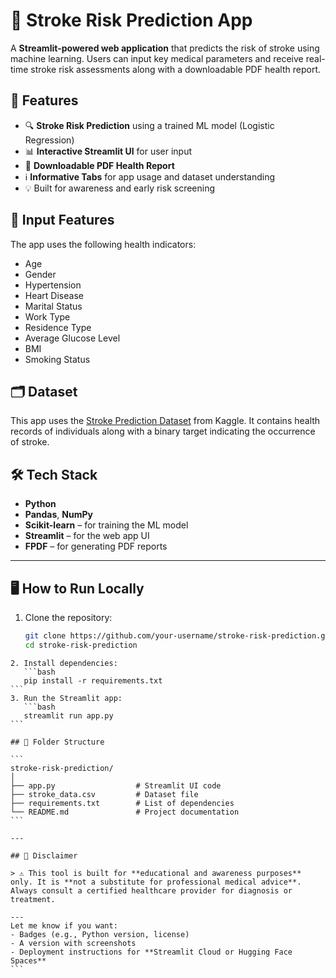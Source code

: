 
# 🧠 Stroke Risk Prediction App

A **Streamlit-powered web application** that predicts the risk of stroke using machine learning. Users can input key medical parameters and receive real-time stroke risk assessments along with a downloadable PDF health report.

## 🚀 Features

- 🔍 **Stroke Risk Prediction** using a trained ML model (Logistic Regression)
- 📊 **Interactive Streamlit UI** for user input
- 📄 **Downloadable PDF Health Report**
- ℹ️ **Informative Tabs** for app usage and dataset understanding
- 💡 Built for awareness and early risk screening

## 🧬 Input Features

The app uses the following health indicators:
- Age
- Gender
- Hypertension
- Heart Disease
- Marital Status
- Work Type
- Residence Type
- Average Glucose Level
- BMI
- Smoking Status

## 🗂 Dataset

This app uses the [Stroke Prediction Dataset](https://www.kaggle.com/datasets/fedesoriano/stroke-prediction-dataset) from Kaggle. It contains health records of individuals along with a binary target indicating the occurrence of stroke.

## 🛠 Tech Stack

- **Python**
- **Pandas**, **NumPy**
- **Scikit-learn** – for training the ML model
- **Streamlit** – for the web app UI
- **FPDF** – for generating PDF reports

---

## 🖥 How to Run Locally

1. Clone the repository:
   ```bash
   git clone https://github.com/your-username/stroke-risk-prediction.git
   cd stroke-risk-prediction
````
2. Install dependencies:
   ```bash
   pip install -r requirements.txt
```
3. Run the Streamlit app:
   ```bash
   streamlit run app.py
```

## 📄 Folder Structure

```
stroke-risk-prediction/
│
├── app.py                  # Streamlit UI code
├── stroke_data.csv         # Dataset file
├── requirements.txt        # List of dependencies
└── README.md               # Project documentation
```

---

## 🛑 Disclaimer

> ⚠️ This tool is built for **educational and awareness purposes** only. It is **not a substitute for professional medical advice**. Always consult a certified healthcare provider for diagnosis or treatment.

---
Let me know if you want:
- Badges (e.g., Python version, license)
- A version with screenshots
- Deployment instructions for **Streamlit Cloud or Hugging Face Spaces**
```
